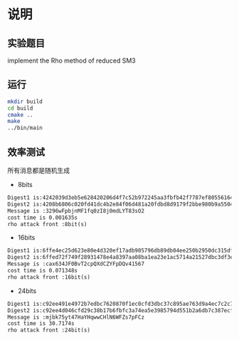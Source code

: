 # 说明

## 实验题目

implement the Rho method of reduced SM3

## 运行

```bash
mkdir build
cd build
cmake ..
make
../bin/main
```

## 效率测试

所有消息都是随机生成

- 8bits

```txt
Digest1 is:4242039d3eb5e628420206d4f7c52b972245aa3fbfb42f7787ef80556164406f
Digest2 is:4208b6806c020fd41dc4b2e84f06d481a20fdbd8d9179f2bbe980b9a5504d3e3
Message is :3296wFpbjnMF1fq0zI8j0mdLYT83sO2
cost time is 0.001635s
rho attack front :8bit(s)
```

- 16bits

```txt
Digest1 is:6ffe4ec25d623e80e4d320ef17adb905796db89db04ee250b2950dc315df60c1
Digest2 is:6ffed72f749f28931478e4a8397aa08ba1ea23e1ac5714a21527dbc3df3ea374
Message is :cax634JF0BvT2cpQXdCZYFpDQv41567
cost time is 0.071348s
rho attack front :16bit(s)
```

- 24bits

```txt
Digest1 is:c92ee491e4972b7edbc7620870f1ec0cfd3dbc37c895ae763d9a4ec7c2c712d2
Digest2 is:c92ee4d046cfd29c38b17b6fbfc3a74ea5e3985794d551b2a6db7c387ecf2b31
Message is :mjbk75yt47HaYHqwwCHlN6WFZs7pFCz
cost time is 30.7174s
rho attack front :24bit(s)
```
